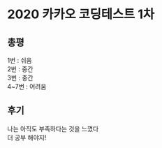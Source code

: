 # 2020 카카오 코딩테스트 1차 
## 총평
1번 : 쉬움  
2번 : 중간  
3번 : 중간  
4~7번 : 어려움  
## 후기
나는 아직도 부족하다는 것을 느꼈다  
더 공부 해야지!  
